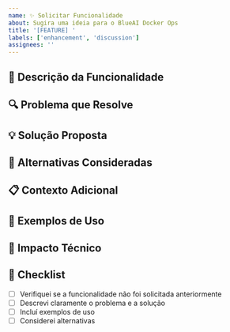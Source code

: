 ```yaml
---
name: ✨ Solicitar Funcionalidade
about: Sugira uma ideia para o BlueAI Docker Ops
title: '[FEATURE] '
labels: ['enhancement', 'discussion']
assignees: ''
---
```


## 🎯 Descrição da Funcionalidade

<!-- Descreva a funcionalidade que você gostaria de ver implementada -->

## 🔍 Problema que Resolve

<!-- Descreva qual problema esta funcionalidade resolveria -->

## 💡 Solução Proposta

<!-- Descreva como você gostaria que a funcionalidade funcionasse -->

## 🔄 Alternativas Consideradas

<!-- Descreva alternativas que você considerou -->

## 📋 Contexto Adicional

<!-- Adicione qualquer contexto adicional sobre a funcionalidade -->

## 🎨 Exemplos de Uso

<!-- Forneça exemplos de como a funcionalidade seria usada -->

## 🔧 Impacto Técnico

<!-- Descreva o impacto técnico da implementação -->

## 📝 Checklist

- [ ] Verifiquei se a funcionalidade não foi solicitada anteriormente
- [ ] Descrevi claramente o problema e a solução
- [ ] Incluí exemplos de uso
- [ ] Considerei alternativas
